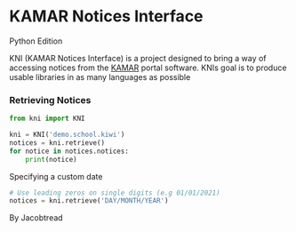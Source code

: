 # KAMAR Notices Interface 
Python Edition

KNI (KAMAR Notices Interface) is a project designed to bring a way of accessing notices from
the [KAMAR](https://kamar.nz) portal software. KNIs goal is to produce usable libraries in as many
languages as possible


### Retrieving Notices
```python
from kni import KNI

kni = KNI('demo.school.kiwi')
notices = kni.retrieve()
for notice in notices.notices:
    print(notice)
```
Specifying a custom date
```python
# Use leading zeros on single digits (e.g 01/01/2021)
notices = kni.retrieve('DAY/MONTH/YEAR')
```

By Jacobtread